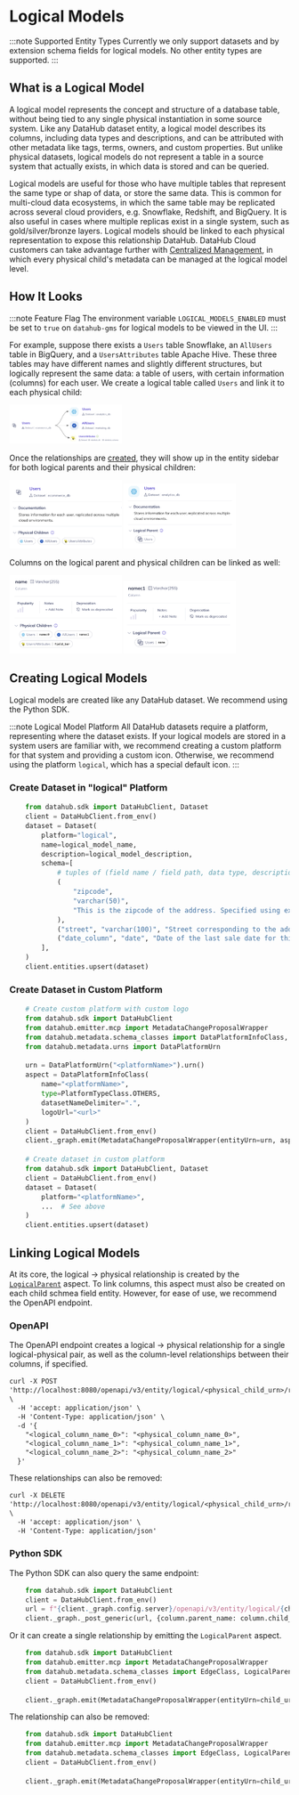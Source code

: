# Logical Models

:::note Supported Entity Types
Currently we only support datasets and by extension schema fields for logical models. No other entity types are supported.
:::

## What is a Logical Model

A logical model represents the concept and structure of a database table, without being tied to any single physical instantiation in some source system. Like any DataHub dataset entity, a logical model describes its columns, including data types and descriptions, and can be attributed with other metadata like tags, terms, owners, and custom properties. But unlike physical datasets, logical models do not represent a table in a source system that actually exists, in which data is stored and can be queried.

Logical models are useful for those who have multiple tables that represent the same type or shap of data, or store the same data. This is common for multi-cloud data ecosystems, in which the same table may be replicated across several cloud providers, e.g. Snowflake, Redshift, and BigQuery. It is also useful in cases where multiple replicas exist in a single system, such as gold/silver/bronze layers. Logical models should be linked to each physical representation to expose this relationship DataHub. DataHub Cloud customers can take advantage further with [Centralized Management](./centralized-management.md), in which every physical child's metadata can be managed at the logical model level.

## How It Looks

:::note Feature Flag
The environment variable `LOGICAL_MODELS_ENABLED` must be set to `true` on `datahub-gms` for logical models to be viewed in the UI.
:::

For example, suppose there exists a `Users` table Snowflake, an `AllUsers` table in BigQuery, and a `UsersAttributes` table Apache Hive. These three tables may have different names and slightly different structures, but logically represent the same data: a table of users, with certain information (columns) for each user. We create a logical table called `Users` and link it to each physical child:

<p style={{ display: "flex", flexDirection: "row", justifyContent: "center", gap: "60px" }}>
    <img width="40%" src="https://raw.githubusercontent.com/datahub-project/static-assets/main/imgs/logical/relationship-diagram.png" />
</p>

Once the relationships are [created](#creating-logical-models), they will show up in the entity sidebar for both logical parents and their physical children:

<p style={{ display: "flex", flexDirection: "row", justifyContent: "center", gap: "60px" }}>
    <img width="40%" src="https://raw.githubusercontent.com/datahub-project/static-assets/main/imgs/logical/logical-parent.png" />
    <img width="40%" src="https://raw.githubusercontent.com/datahub-project/static-assets/main/imgs/logical/physical-child.png" />
</p>

Columns on the logical parent and physical children can be linked as well:

<p style={{ display: "flex", flexDirection: "row", justifyContent: "center", gap: "60px" }}>
    <img width="40%" src="https://raw.githubusercontent.com/datahub-project/static-assets/main/imgs/logical/logical-parent-column.png" />
    <img width="40%" src="https://raw.githubusercontent.com/datahub-project/static-assets/main/imgs/logical/physical-child-column.png" />
</p>

## Creating Logical Models

Logical models are created like any DataHub dataset. We recommend using the Python SDK.

:::note Logical Model Platform
All DataHub datasets require a platform, representing where the dataset exists. If your logical models are stored in a system users are familiar with, we recommend creating a custom platform for that system and providing a custom icon. Otherwise, we recommend using the platform `logical`, which has a special default icon.
:::

### Create Dataset in "logical" Platform

```python
    from datahub.sdk import DataHubClient, Dataset
    client = DataHubClient.from_env()
    dataset = Dataset(
        platform="logical",
        name=logical_model_name,
        description=logical_model_description,
        schema=[
            # tuples of (field name / field path, data type, description)
            (
                "zipcode",
                "varchar(50)",
                "This is the zipcode of the address. Specified using extended form and limited to addresses in the United States",
            ),
            ("street", "varchar(100)", "Street corresponding to the address"),
            ("date_column", "date", "Date of the last sale date for this property"),
        ],
    )
    client.entities.upsert(dataset)
```

### Create Dataset in Custom Platform

```python
    # Create custom platform with custom logo
    from datahub.sdk import DataHubClient
    from datahub.emitter.mcp import MetadataChangeProposalWrapper
    from datahub.metadata.schema_classes import DataPlatformInfoClass, PlatformTypeClass
    from datahub.metadata.urns import DataPlatformUrn

    urn = DataPlatformUrn("<platformName>").urn()
    aspect = DataPlatformInfoClass(
        name="<platformName>",
        type=PlatformTypeClass.OTHERS,
        datasetNameDelimiter=".",
        logoUrl="<url>"
    )
    client = DataHubClient.from_env()
    client._graph.emit(MetadataChangeProposalWrapper(entityUrn=urn, aspect=aspect))

    # Create dataset in custom platform
    from datahub.sdk import DataHubClient, Dataset
    client = DataHubClient.from_env()
    dataset = Dataset(
        platform="<platformName>",
        ...  # See above
    )
    client.entities.upsert(dataset)
```

## Linking Logical Models

At its core, the logical -> physical relationship is created by the [`LogicalParent`](../../../generated/metamodel/entities/dataset.md#logicalparent) aspect. To link columns, this aspect must also be created on each child schmea field entity. However, for ease of use, we recommend the OpenAPI endpoint.

### OpenAPI

The OpenAPI endpoint creates a logical -> physical relationship for a single logical-physical pair, as well as the column-level relationships between their columns, if specified.

```shell
curl -X POST 'http://localhost:8080/openapi/v3/entity/logical/<physical_child_urn>/relationship/physicalInstanceOf/<logical_model_urn>' \
  -H 'accept: application/json' \
  -H 'Content-Type: application/json' \
  -d '{
    "<logical_column_name_0>": "<physical_column_name_0>",
    "<logical_column_name_1>": "<physical_column_name_1>",
    "<logical_column_name_2>": "<physical_column_name_2>"
  }'
```

These relationships can also be removed:

```shell
curl -X DELETE 'http://localhost:8080/openapi/v3/entity/logical/<physical_child_urn>/relationship/physicalInstanceOf' \
  -H 'accept: application/json' \
  -H 'Content-Type: application/json'
```

### Python SDK

The Python SDK can also query the same endpoint:

```python
    from datahub.sdk import DataHubClient
    client = DataHubClient.from_env()
    url = f"{client._graph.config.server}/openapi/v3/entity/logical/{child_urn}/relationship/physicalInstanceOf/{parent_urn}"
    client._graph._post_generic(url, {column.parent_name: column.child_name for column in columns})
```

Or it can create a single relationship by emitting the `LogicalParent` aspect.

```python
    from datahub.sdk import DataHubClient
    from datahub.emitter.mcp import MetadataChangeProposalWrapper
    from datahub.metadata.schema_classes import EdgeClass, LogicalParentClass
    client = DataHubClient.from_env()

    client._graph.emit(MetadataChangeProposalWrapper(entityUrn=child_urn, aspect=LogicalParentClass(parent=EdgeClass(destinationUrn=parent_urn))))
```

The relationship can also be removed:

```python
    from datahub.sdk import DataHubClient
    from datahub.emitter.mcp import MetadataChangeProposalWrapper
    from datahub.metadata.schema_classes import EdgeClass, LogicalParentClass
    client = DataHubClient.from_env()

    client._graph.emit(MetadataChangeProposalWrapper(entityUrn=child_urn, aspect=LogicalParentClass(parent=None)))
```
